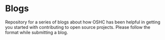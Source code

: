 # Blogs
Repository for a series of blogs about how OSHC has been helpful in getting you started with contributing to open source projects. Please follow the format while submitting a blog.

